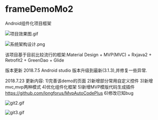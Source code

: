 # frameDemoMo2
Android组件化项目框架

![项目效果图.gif](https://upload-images.jianshu.io/upload_images/4167938-b38eb1c086e79923.gif?imageMogr2/auto-orient/strip)

![系统架构设计.png](https://upload-images.jianshu.io/upload_images/4167938-97aaff025ce55320.png?imageMogr2/auto-orient/strip%7CimageView2/2/w/1240)

该项目基于目前比较流行的框架:Material Design + MVP(MVC) + Rxjava2 + Retrofit2 + GreenDao + Glide


版本更新
  2018.7.5 Android studio 版本升级到最新(3.1.3),并修复一些异常.
  
  2018.7.23 更新内容:
  1)完善该demo的页面
  2)新增部分常用自定义控件
  3)新增mvc,mvp两种模式
  4)优化组件化框架
  5)新增MVP模版代码生成插件 https://github.com/longforus/MvpAutoCodePlus
  6)修改已知bug
  
  ![git2.gif](https://upload-images.jianshu.io/upload_images/4167938-5dc6c26b8a415172.gif?imageMogr2/auto-orient/strip)
  
  ![git3.gif](https://upload-images.jianshu.io/upload_images/4167938-9a7991663198bfd9.gif?imageMogr2/auto-orient/strip)
  
